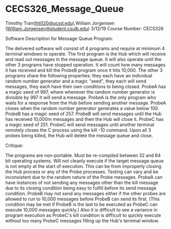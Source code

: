 # CECS326_Message_Queue
Timothy Tran(tht020@ucsd.edu),Wiiliam Jorgensen (William.Jorgensen@student.csulb.edu)
3/12/19
Course Number: CECS326

Software Description for Message Queue Program:

The delivered software will consist of 4 programs and require at minimum 4 terminal windows to operate.
 The first program is the Hub which will receive and read out messages in the message queue. 
 It will also operate until the other 3 programs have stopped operation.
 It will count how many messages it has received and kill the ProbeB program once it hits 10,000. 
 The other 3 programs share the following properties: they each have an individual random number generator and a magic "seed", they each will send messages, they each have their own conditions to being closed. 
 ProbeA has a magic seed of 997, where whenever the random number generator is divisible by 997 it will send a message.
 ProbeA is the only program who waits for a response from the Hub before sending another message. 
 ProbeA closes when the random number generator generates a value below 100. ProbeB has a magic seed of 257. 
 ProbeB will send messages until the Hub has received 10,000m messages and then the Hub will close it. 
 ProbeC has a magic seed of 251. 
 ProbeC will send messages until another terminal remotely closes the C process using the kill -10 command. 
 Upon all 3 probes being killed, the Hub will delete the message queue and close. 

Critique:

The programs are non-portable. 
Must be re-compiled between 32 and 64 bit operating systems.
 Will not cleanly execute if the target message queue is not empty at the start of execution. 
 This can be from improperly closing the Hub process or any of the Probe processes.
 Testing can vary and be inconsistent due to the random nature of the Probe messages. 
 ProbeA can have instances of not sending any messages other than the kill message due to its closing condition being easy to fulfill before its send message condition. 
 ProbeB may not send any messages either if the other probes are allowed to run to 10,000 messages before ProbeB can send its first. 
 (This condition may be met if ProbeB is the last to be executed as ProbeC can execute 10,000 messages quickly.) 
 Also it is difficult to see a variance in program execution as ProbeC's kill condition is difficult to quickly execute without too many ProbeC messages filling up the Hub's terminal window.


